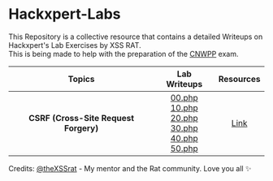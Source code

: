 # Hackxpert-Labs
This Repository is a collective resource that contains a detailed Writeups on Hackxpert's Lab Exercises by XSS RAT. <br>This is being made to help with the preparation of the [CNWPP](https://thexssrat.podia.com/cnwpp) exam.<br>

| Topics | Lab Writeups | Resources | 
| :-----: | :---: | :---: | 
| **CSRF (Cross-Site Request Forgery)** | [00.php](https://github.com/R0h1t3/Hackxpert-Labs/blob/main/CSRF/00.md)<br />[10.php](https://github.com/R0h1t3/Hackxpert-Labs/blob/main/CSRF/10.md)<br />[20.php](https://github.com/R0h1t3/Hackxpert-Labs/blob/main/CSRF/20.md)<br />[30.php](https://github.com/R0h1t3/Hackxpert-Labs/blob/main/CSRF/30.md)<br />[40.php](https://github.com/R0h1t3/Hackxpert-Labs/blob/main/CSRF/40.md)<br />[50.php](https://github.com/R0h1t3/Hackxpert-Labs/blob/main/CSRF/50.md) | [Link](https://github.com/R0h1t3/Hackxpert-Labs/blob/main/CSRF/CSRF%20Resources.md) |

Credits: [@theXSSrat](https://twitter.com/theXSSrat) - My mentor and the Rat community. Love you all :sparkles:
